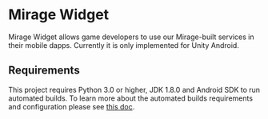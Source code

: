 # Mirage Widget


Mirage Widget allows game developers to use our Mirage-built services in their mobile dapps. Currently it is only implemented for Unity Android.

## Requirements

This project requires Python 3.0 or higher, JDK 1.8.0 and Android SDK to run automated builds. To learn more about the automated builds requirements and configuration please see [this doc](Docs/build-scripts-configuration.md).
